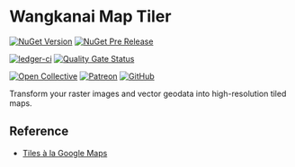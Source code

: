 # Wangkanai Map Tiler

[![NuGet Version](https://img.shields.io/nuget/v/wangkanai.tiler)](https://www.nuget.org/packages/wangkanai.tiler)
[![NuGet Pre Release](https://img.shields.io/nuget/vpre/wangkanai.tiler)](https://www.nuget.org/packages/wangkanai.tiler)

[![ledger-ci](https://github.com/wangkanai/tiler/actions/workflows/dotnet.yml/badge.svg)](https://github.com/wangkanai/tiler/actions/workflows/dotnet.yml)
[![Quality Gate Status](https://sonarcloud.io/api/project_badges/measure?project=wangkanai_tiler&metric=alert_status)](https://sonarcloud.io/summary/new_code?id=wangkanai_tiler)

[![Open Collective](https://img.shields.io/badge/open%20collective-support%20me-3385FF.svg)](https://opencollective.com/wangkanai)
[![Patreon](https://img.shields.io/badge/patreon-support%20me-d9643a.svg)](https://www.patreon.com/wangkanai)
[![GitHub](https://img.shields.io/github/license/wangkanai/tiler)](https://github.com/wangkanai/tiler/blob/main/LICENSE)

Transform your raster images and vector geodata into high-resolution tiled maps.

## Reference

- [Tiles à la Google Maps](https://docs.maptiler.com/google-maps-coordinates-tile-bounds-projection/)
